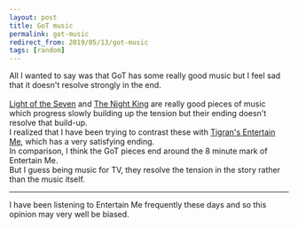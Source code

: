 ```yaml
---
layout: post
title: GoT music
permalink: got-music
redirect_from: 2019/05/13/got-music
tags: [random]
---
```


All I wanted to say was that GoT has some really good music but I feel sad that it doesn't resolve strongly in the end.<br>  
[Light of the Seven](https://www.youtube.com/watch?v=pS-gbqbVd8c) and [The Night King](https://www.youtube.com/watch?v=k1frgt0D_f4) are really good pieces of music which progress slowly building up the tension but their ending doesn't resolve that build-up.  
I realized that I have been trying to contrast these with [Tigran's Entertain Me](https://www.youtube.com/watch?v=rK1ATwFt3YM), which has a very satisfying ending.  
In comparison, I think the GoT pieces end around the 8 minute mark of Entertain Me.  
But I guess being music for TV, they resolve the tension in the story rather than the music itself.  

---

I have been listening to Entertain Me frequently these days and so this opinion may very well be biased.
